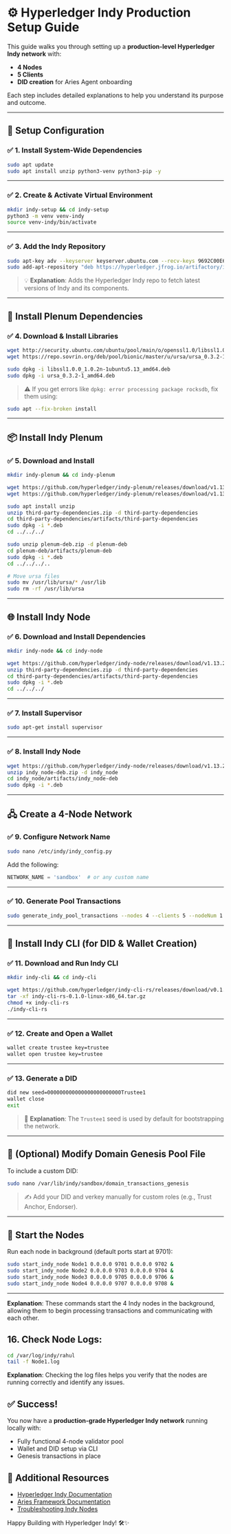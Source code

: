 
# ⚙️ Hyperledger Indy Production Setup Guide

This guide walks you through setting up a **production-level Hyperledger Indy network** with:

- **4 Nodes**
- **5 Clients**
- **DID creation** for Aries Agent onboarding

Each step includes detailed explanations to help you understand its purpose and outcome.

---

## 📁 Setup Configuration

### ✅ 1. Install System-Wide Dependencies

```bash
sudo apt update
sudo apt install unzip python3-venv python3-pip -y
````

---

### ✅ 2. Create & Activate Virtual Environment

```bash
mkdir indy-setup && cd indy-setup
python3 -m venv venv-indy 
source venv-indy/bin/activate
```

---

### ✅ 3. Add the Indy Repository

```bash
sudo apt-key adv --keyserver keyserver.ubuntu.com --recv-keys 9692C00E657DDE61
sudo add-apt-repository "deb https://hyperledger.jfrog.io/artifactory/indy focal stable"
```

> 💡 **Explanation**: Adds the Hyperledger Indy repo to fetch latest versions of Indy and its components.

---

## 🔐 Install Plenum Dependencies

### ✅ 4. Download & Install Libraries

```bash
wget http://security.ubuntu.com/ubuntu/pool/main/o/openssl1.0/libssl1.0.0_1.0.2n-1ubuntu5.13_amd64.deb
wget https://repo.sovrin.org/deb/pool/bionic/master/u/ursa/ursa_0.3.2-1_amd64.deb

sudo dpkg -i libssl1.0.0_1.0.2n-1ubuntu5.13_amd64.deb
sudo dpkg -i ursa_0.3.2-1_amd64.deb
```

> ⚠️ If you get errors like `dpkg: error processing package rocksdb`, fix them using:

```bash
sudo apt --fix-broken install
```

---

## 📦 Install Indy Plenum

### ✅ 5. Download and Install

```bash
mkdir indy-plenum && cd indy-plenum

wget https://github.com/hyperledger/indy-plenum/releases/download/v1.13.1/third-party-dependencies.zip
wget https://github.com/hyperledger/indy-plenum/releases/download/v1.13.1/plenum-deb.zip

sudo apt install unzip
unzip third-party-dependencies.zip -d third-party-dependencies
cd third-party-dependencies/artifacts/third-party-dependencies
sudo dpkg -i *.deb
cd ../../../

sudo unzip plenum-deb.zip -d plenum-deb
cd plenum-deb/artifacts/plenum-deb
sudo dpkg -i *.deb
cd ../../../..

# Move ursa files
sudo mv /usr/lib/ursa/* /usr/lib
sudo rm -rf /usr/lib/ursa
```

---

## 🌐 Install Indy Node

### ✅ 6. Download and Install Dependencies

```bash
mkdir indy-node && cd indy-node

wget https://github.com/hyperledger/indy-node/releases/download/v1.13.2/third-party-dependencies.zip
unzip third-party-dependencies.zip -d third-party-dependencies
cd third-party-dependencies/artifacts/third-party-dependencies
sudo dpkg -i *.deb
cd ../../../
```

---

### ✅ 7. Install Supervisor

```bash
sudo apt-get install supervisor
```

---

### ✅ 8. Install Indy Node

```bash
wget https://github.com/hyperledger/indy-node/releases/download/v1.13.2/indy_node-deb.zip
unzip indy_node-deb.zip -d indy_node
cd indy_node/artifacts/indy_node-deb
sudo dpkg -i *.deb
```

---

## 🖧 Create a 4-Node Network

### ✅ 9. Configure Network Name

```bash
sudo nano /etc/indy/indy_config.py
```

Add the following:

```python
NETWORK_NAME = 'sandbox'  # or any custom name
```

---

### ✅ 10. Generate Pool Transactions

```bash
sudo generate_indy_pool_transactions --nodes 4 --clients 5 --nodeNum 1 2 3 4
```

---

## 🧪 Install Indy CLI (for DID & Wallet Creation)

### ✅ 11. Download and Run Indy CLI

```bash
mkdir indy-cli && cd indy-cli

wget https://github.com/hyperledger/indy-cli-rs/releases/download/v0.1.0/indy-cli-rs-0.1.0-linux-x86_64.tar.gz
tar -xf indy-cli-rs-0.1.0-linux-x86_64.tar.gz
chmod +x indy-cli-rs
./indy-cli-rs
```

---

### ✅ 12. Create and Open a Wallet

```bash
wallet create trustee key=trustee
wallet open trustee key=trustee
```

---

### ✅ 13. Generate a DID

```bash
did new seed=000000000000000000000000Trustee1
wallet close
exit
```

> 🔐 **Explanation**: The `Trustee1` seed is used by default for bootstrapping the network.

---

## 🧾 (Optional) Modify Domain Genesis Pool File

To include a custom DID:

```bash
sudo nano /var/lib/indy/sandbox/domain_transactions_genesis
```

> ✍️ Add your DID and verkey manually for custom roles (e.g., Trust Anchor, Endorser).

---

## 🚀 Start the Nodes

Run each node in background (default ports start at 9701):

```bash
sudo start_indy_node Node1 0.0.0.0 9701 0.0.0.0 9702 &
sudo start_indy_node Node2 0.0.0.0 9703 0.0.0.0 9704 &
sudo start_indy_node Node3 0.0.0.0 9705 0.0.0.0 9706 &
sudo start_indy_node Node4 0.0.0.0 9707 0.0.0.0 9708 &
```

---
**Explanation**: These commands start the 4 Indy nodes in the background, allowing them to begin processing transactions and communicating with each other.

## 16.	Check Node Logs:
```bash 
cd /var/log/indy/rahul
tail -f Node1.log
```
**Explanation**: Checking the log files helps you verify that the nodes are running correctly and identify any issues.



## ✅ Success!

You now have a **production-grade Hyperledger Indy network** running locally with:

* Fully functional 4-node validator pool
* Wallet and DID setup via CLI
* Genesis transactions in place


## 📘 Additional Resources

* [Hyperledger Indy Documentation](https://hyperledger-indy.readthedocs.io/)
* [Aries Framework Documentation](https://aries.vonx.io/docs/)
* [Troubleshooting Indy Nodes](https://github.com/hyperledger/indy-node/issues)



Happy Building with Hyperledger Indy! 🛠️✨

```

